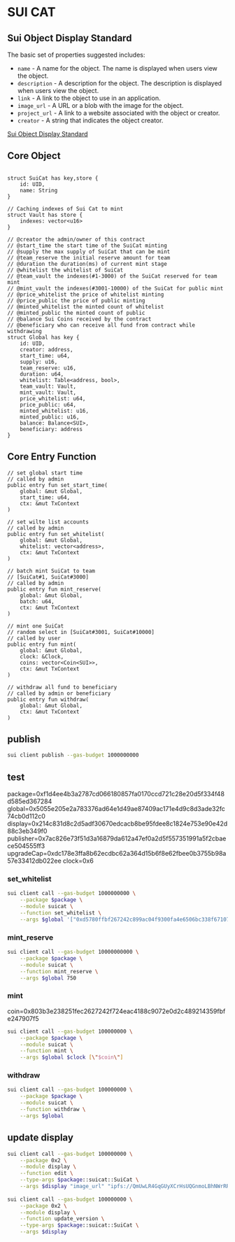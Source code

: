 # SUI CAT
 

## Sui Object Display Standard

The basic set of properties suggested includes: 
- `name` - A name for the object. The name is displayed when users view the object. 
- `description` - A description for the object. The description is displayed when users view the object. 
- `link` - A link to the object to use in an application. 
- `image_url` - A URL or a blob with the image for the object. 
- `project_url` - A link to a website associated with the object or creator.
- `creator` - A string that indicates the object creator.

[Sui Object Display Standard](https://docs.sui.io/build/sui-object-display)


## Core Object
```move

struct SuiCat has key,store {
    id: UID,
    name: String
}
```

```move
// Caching indexes of Sui Cat to mint
struct Vault has store {
    indexes: vector<u16>
}

// @creator the admin/owner of this contract
// @start_time the start time of the SuiCat minting
// @supply the max supply of SuiCat that can be mint
// @team_reserve the initial reserve amount for team
// @duration the duration(ms) of current mint stage
// @whitelist the whitelist of SuiCat
// @team_vault the indexes(#1-3000) of the SuiCat reserved for team mint
// @mint_vault the indexes(#3001-10000) of the SuiCat for public mint
// @price_whitelist the price of whitelist minting
// @price_public the price of public minting
// @minted_whitelist the minted count of whitelist
// @minted_public the minted count of public
// @balance Sui Coins received by the contract
// @beneficiary who can receive all fund from contract while withdrawing
struct Global has key {
    id: UID,
    creator: address,
    start_time: u64,
    supply: u16,
    team_reserve: u16,
    duration: u64,
    whitelist: Table<address, bool>,
    team_vault: Vault,
    mint_vault: Vault,
    price_whitelist: u64,
    price_public: u64,
    minted_whitelist: u16,
    minted_public: u16,
    balance: Balance<SUI>,
    beneficiary: address
}
```

## Core Entry Function

```move
// set global start time
// called by admin
public entry fun set_start_time(
    global: &mut Global,
    start_time: u64,
    ctx: &mut TxContext
)

// set wilte list accounts
// called by admin
public entry fun set_whitelist(
    global: &mut Global,
    whitelist: vector<address>,
    ctx: &mut TxContext
)

// batch mint SuiCat to team
// [SuiCat#1, SuiCat#3000]
// called by admin
public entry fun mint_reserve(
    global: &mut Global,
    batch: u64,
    ctx: &mut TxContext
)

// mint one SuiCat
// random select in [SuiCat#3001, SuiCat#10000]
// called by user
public entry fun mint(
    global: &mut Global,
    clock: &Clock,
    coins: vector<Coin<SUI>>,
    ctx: &mut TxContext
)

// withdraw all fund to beneficiary
// called by admin or beneficiary
public entry fun withdraw(
    global: &mut Global,
    ctx: &mut TxContext
)
```


## publish
```bash
sui client publish --gas-budget 1000000000
```

## test
package=0xf1d4ee4b3a2787cd066180857fa0170ccd721c28e20d5f334f48d585ed367284
global=0x5055e205e2a783376ad64e1d49ae87409ac171e4d9c8d3ade32fc74cb0d112c0
display=0x214c831d8c2d5adf30670edcacb8be95fdee8c1824e753e90e42d88c3eb349f0
publisher=0x7ac826e73f51d3a16879da612a47ef0a2d5f557351991a5f2cbaece504555ff3
upgradeCap=0xdc178e3ffa8b62ecdbc62a364d15b6f8e62fbee0b3755b98a57e33412db022ee
clock=0x6

### set_whitelist
```bash
sui client call --gas-budget 1000000000 \
    --package $package \
    --module suicat \
    --function set_whitelist \
    --args $global '["0xd5780ffbf267242c899ac04f9300fa4e6506bc338f671076727d4e32cd1a8f8a"]'
```

### mint_reserve
```bash
sui client call --gas-budget 10000000000 \
    --package $package \
    --module suicat \
    --function mint_reserve \
    --args $global 750

```

### mint
coin=0x803b3e238251fec2627242f724eac4188c9072e0d2c489214359fbfe247907f5
```bash
sui client call --gas-budget 100000000 \
    --package $package \
    --module suicat \
    --function mint \
    --args $global $clock [\"$coin\"]
```

### withdraw
```bash
sui client call --gas-budget 100000000 \
    --package $package \
    --module suicat \
    --function withdraw \
    --args $global
```

## update display

```bash
sui client call --gas-budget 100000000 \
    --package 0x2 \
    --module display \
    --function edit \
    --type-args $package::suicat::SuiCat \
    --args $display "image_url" "ipfs://QmUwLR4GqGUyXCrHsUQGnmoLBhNWrRRt2VtxuyNCKeUVQS/{index}.png"
    
sui client call --gas-budget 100000000 \
    --package 0x2 \
    --module display \
    --function update_version \
    --type-args $package::suicat::SuiCat \
    --args $display
```